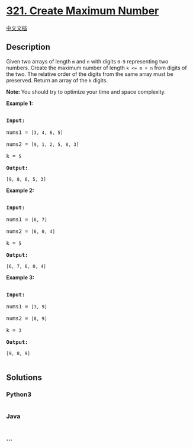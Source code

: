 # [321. Create Maximum Number](https://leetcode.com/problems/create-maximum-number)

[中文文档](/solution/0300-0399/0321.Create%20Maximum%20Number/README.md)

## Description
<p>Given two arrays of length <code>m</code> and <code>n</code> with digits <code>0-9</code> representing two numbers. Create the maximum number of length <code>k &lt;= m + n</code> from digits of the two. The relative order of the digits from the same array must be preserved. Return an array of the <code>k</code> digits.</p>



<p><strong>Note: </strong>You should try to optimize your time and space complexity.</p>



<p><b>Example 1:</b></p>



<pre>

<strong>Input:</strong>

nums1 = <code>[3, 4, 6, 5]</code>

nums2 = <code>[9, 1, 2, 5, 8, 3]</code>

k = <code>5</code>

<strong>Output:</strong>

<code>[9, 8, 6, 5, 3]</code></pre>



<p><b>Example 2:</b></p>



<pre>

<strong>Input:</strong>

nums1 = <code>[6, 7]</code>

nums2 = <code>[6, 0, 4]</code>

k = <code>5</code>

<strong>Output:</strong>

<code>[6, 7, 6, 0, 4]</code></pre>



<p><b>Example 3:</b></p>



<pre>

<strong>Input:</strong>

nums1 = <code>[3, 9]</code>

nums2 = <code>[8, 9]</code>

k = <code>3</code>

<strong>Output:</strong>

<code>[9, 8, 9]</code>

</pre>


## Solutions


<!-- tabs:start -->

### **Python3**

```python

```

### **Java**

```java

```

### **...**
```

```

<!-- tabs:end -->